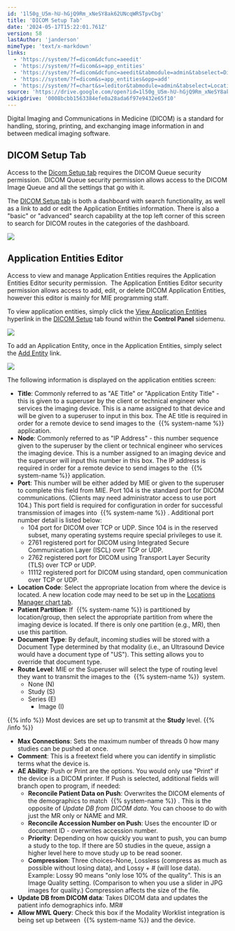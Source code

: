```yaml
---
id: '1l50g_U5m-hU-hGjQ9Rm_xNeSY8ak62UNcqWRSTpvCbg'
title: 'DICOM Setup Tab'
date: '2024-05-17T15:22:01.761Z'
version: 58
lastAuthor: 'janderson'
mimeType: 'text/x-markdown'
links:
  - 'https://system/?f=dicom&dcfunc=aeedit'
  - 'https://system/?f=dicom&s=app_entities'
  - 'https://system/?f=dicom&dcfunc=aeedit&tabmodule=admin&tabselect=Dicom+Setup'
  - 'https://system/?f=dicom&s=app_entities&opp=add'
  - 'https://system/?f=chart&s=leditor&tabmodule=admin&tabselect=Locations+Manager'
source: 'https://drive.google.com/open?id=1l50g_U5m-hU-hGjQ9Rm_xNeSY8ak62UNcqWRSTpvCbg'
wikigdrive: '0008bcbb1563384efe0a28ada6f97e9432e65f10'
---
```

Digital Imaging and Communications in Medicine (DICOM) is a standard for handling, storing, printing, and exchanging image information in and between medical imaging software.

## DICOM Setup Tab

Access to the [Dicom Setup tab](https://system/?f=dicom&dcfunc=aeedit) requires the DICOM Queue security permission.  DICOM Queue security permission allows access to the DICOM Image Queue and all the settings that go with it.

The [DICOM Setup tab](https://system/?f=dicom&dcfunc=aeedit) is both a dashboard with search functionality, as well as a link to add or edit the Application Entities information. There is also a "basic" or "advanced" search capability at the top left corner of this screen to search for DICOM routes in the categories of the dashboard.

![](../dicom-setup-tab.assets/3a9929a7b2969bf21b78ea458e99a58a.png)

## Application Entities Editor

Access to view and manage Application Entities requires the Application Entities Editor security permission.  The Application Entities Editor security permission allows access to add, edit, or delete DICOM Application Entities, however this editor is mainly for MIE programming staff.

To view application entities, simply click the [View Application Entities](https://system/?f=dicom&s=app_entities) hyperlink in the [DICOM Setup](https://system/?f=dicom&dcfunc=aeedit&tabmodule=admin&tabselect=Dicom+Setup) tab found within the **Control Panel** sidemenu.

![](../dicom-setup-tab.assets/f81a935d569d0fc54de08d08675b6c17.png)

To add an Application Entity, once in the Application Entities, simply select the [Add Entity](https://system/?f=dicom&s=app_entities&opp=add) link.

![](../dicom-setup-tab.assets/c33f7e26d651e164cb8ed64ee9efd635.png)

The following information is displayed on the application entities screen:

* <strong>Title</strong>: Commonly referred to as "AE Title" or "Application Entity Title" - this is given to a superuser by the client or technical engineer who services the imaging device. This is a name assigned to that device and will be given to a superuser to input in this box. The AE title is required in order for a remote device to send images to the  {{% system-name %}} application.
* <strong>Node</strong>: Commonly referred to as "IP Address" - this number sequence given to the superuser by the client or technical engineer who services the imaging device. This is a number assigned to an imaging device and the superuser will input this number in this box. The IP address is required in order for a remote device to send images to the  {{% system-name %}} application.
* <strong>Port</strong>: This number will be either added by MIE or given to the superuser to complete this field from MIE. Port 104 is the standard port for DICOM communications. (Clients may need administrator access to use port 104.) This port field is required for configuration in order for successful transmission of images into  {{% system-name %}} . Additional port number detail is listed below:
    * 104 port for DICOM over TCP or UDP. Since 104 is in the reserved subset, many operating systems require special privileges to use it.
    * 2761 registered port for DICOM using Integrated Secure Communication Layer (ISCL) over TCP or UDP.
    * 2762 registered port for DICOM using Transport Layer Security (TLS) over TCP or UDP.
    * 11112 registered port for DICOM using standard, open communication over TCP or UDP.
* <strong>Location Code</strong>: Select the appropriate location from where the device is located. A new location code may need to be set up in the [Locations Manager chart tab](https://system/?f=chart&s=leditor&tabmodule=admin&tabselect=Locations+Manager).
* <strong>Patient Partition</strong>: If  {{% system-name %}} is partitioned by location/group, then select the appropriate partition from where the imaging device is located. If there is only one partition (e.g., MR), then use this partition.
* <strong>Document Type</strong>: By default, incoming studies will be stored with a Document Type determined by that modality (i.e., an Ultrasound Device would have a document type of "US"). This setting allows you to override that document type.
* <strong>Route Level</strong>: MIE or the Superuser will select the type of routing level they want to transmit the images to the  {{% system-name %}}  system.
    * None (N)
    * Study (S)
    * Series (E)
        * Image (I)

{{% info %}}
Most devices are set up to transmit at the **Study** level.
{{% /info %}}

* <strong>Max Connections</strong>: Sets the maximum number of threads 0 how many studies can be pushed at once.
* <strong>Comment</strong>: This is a freetext field where you can identify in simplistic terms what the device is.
* <strong>AE Ability</strong>: Push or Print are the options. You would only use "Print" if the device is a DICOM printer. If Push is selected, additional fields will branch open to program, if needed:
    * <strong>Reconcile Patient Data on Push</strong>: Overwrites the DICOM elements of the demographics to match  {{% system-name %}} . This is the opposite of <em>Update DB from DICOM data</em>. You can choose to do with just the MR only or NAME and MR.
    * <strong>Reconcile Accession Number on Push</strong>: Uses the encounter ID or document ID - overwrites accession number.
    * <strong>Priority</strong>: Depending on how quickly you want to push, you can bump a study to the top. If there are 50 studies in the queue, assign a higher level here to move study up to be read sooner.
    * <strong>Compression</strong>: Three choices–None, Lossless (compress as much as possible without losing data), and Lossy + # (will lose data). Example: Lossy 90 means "only lose 10% of the quality". This is an Image Quality setting. (Comparison to when you use a slider in JPG images for quality.) Compression affects the size of the file.
* <strong>Update DB from DICOM data</strong>: Takes DICOM data and updates the patient info demographics info. MR#
* <strong>Allow MWL Query</strong>: Check this box if the Modality Worklist integration is being set up between  {{% system-name %}} and the device.
